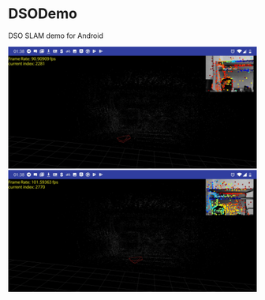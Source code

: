 # DSODemo
DSO SLAM demo for Android

<p align="left">
  <img src="/images/example1.png" width="600" syle="padding: 40px" >
  <img src="/images/example2.png" width="600" syle="padding: 40px" >

</p>
